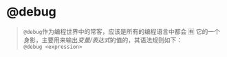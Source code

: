 # @debug
> `@debug`作为编程世界中的常客，应该是所有的编程语言中都会 :u6709:
> 它的一个身影，主要用来输出*变量/表达式*的值的，其语法规则如下：  
> `@debug <expression>`
